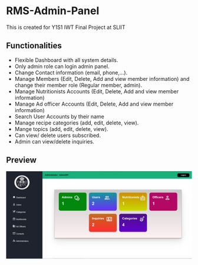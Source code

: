 # RMS-Admin-Panel
This is created for Y1S1 IWT Final Project at SLIIT

## Functionalities

- Flexible Dashboard with all system details.
- Only admin role can login admin panel.
- Change Contact information (email, phone,...).
- Manage Members (Edit, Delete, Add and view member information) and change their member role (Regular member, admin).
- Manage Nutritionists Accounts (Edit, Delete, Add and view member information)
- Manage Ad officer Accounts (Edit, Delete, Add and view member information)
- Search User Accounts by their name
- Manage recipe categories (add, edit, delete, view).
- Mange topics (add, edit, delete, view).
- Can view/ delete users subscribed.
- Admin can view/delete inquiries.

## Preview

![This is an image](./admin.JPG)
